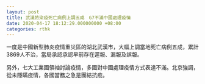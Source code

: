 ```yaml
---
layout: post
title: 武漢將染疫死亡病例上調五成　G7不滿中國處理疫情
date: 2020-04-17 18:12:29.000000000 +08:00
categories: rthk
---
```


一度是中國新型肺炎疫情重災區的湖北武漢市，大幅上調當地死亡病例五成，累計3869人不治，當局承認承認早前存在遲報、漏報及誤報。

另外，七大工業國領袖討論疫情，多國對中國處理疫情方式表達不滿。北京強調，從未隱瞞疫情，各國當務之急是團結抗疫。
